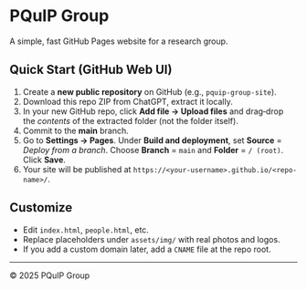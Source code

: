 # PQuIP Group

A simple, fast GitHub Pages website for a research group.

## Quick Start (GitHub Web UI)
1. Create a **new public repository** on GitHub (e.g., `pquip-group-site`).
2. Download this repo ZIP from ChatGPT, extract it locally.
3. In your new GitHub repo, click **Add file → Upload files** and drag‑drop the *contents* of the extracted folder (not the folder itself).
4. Commit to the **main** branch.
5. Go to **Settings → Pages**. Under **Build and deployment**, set **Source** = *Deploy from a branch*. Choose **Branch** = `main` and **Folder** = `/ (root)`. Click **Save**.
6. Your site will be published at `https://<your-username>.github.io/<repo-name>/`.

## Customize
- Edit `index.html`, `people.html`, etc.
- Replace placeholders under `assets/img/` with real photos and logos.
- If you add a custom domain later, add a `CNAME` file at the repo root.

---

© 2025 PQuIP Group
